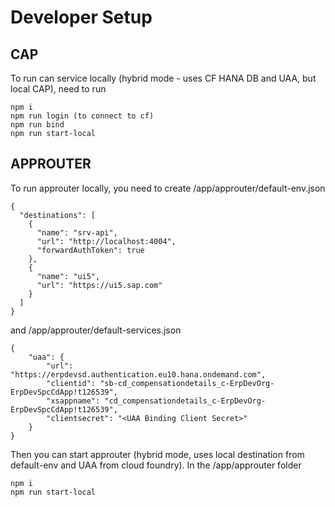 # Developer Setup

## CAP
To run can service locally (hybrid mode - uses CF HANA DB and UAA, but local CAP), need to run 
```
npm i
npm run login (to connect to cf)
npm run bind
npm run start-local
```


## APPROUTER
To run approuter locally, you need to create /app/approuter/default-env.json
```
{
  "destinations": [
    {
      "name": "srv-api",
      "url": "http://localhost:4004",
      "forwardAuthToken": true
    },
    {
      "name": "ui5",
      "url": "https://ui5.sap.com"
    }
  ]
}
```
and /app/approuter/default-services.json
```
{
    "uaa": {
        "url": "https://erpdevsd.authentication.eu10.hana.ondemand.com",
        "clientid": "sb-cd_compensationdetails_c-ErpDevOrg-ErpDevSpcCdApp!t126539",
        "xsappname": "cd_compensationdetails_c-ErpDevOrg-ErpDevSpcCdApp!t126539",
        "clientsecret": "<UAA Binding Client Secret>"
    }
}
```

Then you can start approuter (hybrid mode, uses local destination from default-env and UAA from cloud foundry).
In the /app/approuter folder
```
npm i
npm run start-local
```
